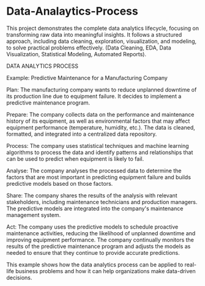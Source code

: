# Data-Analaytics-Process
This project demonstrates the complete data analytics lifecycle, focusing on transforming raw data into meaningful insights. It follows a structured approach, including data cleaning, exploration, visualization, and modeling, to solve practical problems effectively.
(Data Cleaning, EDA, Data Visualization, Statistical Modeling, Automated Reports).

DATA ANALYTICS PROCESS

Example: Predictive Maintenance for a Manufacturing Company

Plan: The manufacturing company wants to reduce unplanned downtime of its production line due to equipment failure. It decides to implement a predictive maintenance program.

Prepare: The company collects data on the performance and maintenance history of its equipment, as well as environmental factors that may affect equipment performance (temperature, humidity, etc.). The data is cleaned, formatted, and integrated into a centralized data repository.

Process: The company uses statistical techniques and machine learning algorithms to process the data and identify patterns and relationships that can be used to predict when equipment is likely to fail.

Analyse: The company analyses the processed data to determine the factors that are most important in predicting equipment failure and builds predictive models based on those factors.

Share: The company shares the results of the analysis with relevant stakeholders, including maintenance technicians and production managers. The predictive models are integrated into the company's maintenance management system.

Act: The company uses the predictive models to schedule proactive maintenance activities, reducing the likelihood of unplanned downtime and improving equipment performance. The company continually monitors the results of the predictive maintenance program and adjusts the models as needed to ensure that they continue to provide accurate predictions.

This example shows how the data analytics process can be applied to real-life business problems and how it can help organizations make data-driven decisions.

